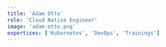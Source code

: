 ```yaml
---
title: 'Adam Otto'
role: 'Cloud Native Engineer'
image: 'adam-otto.png'
expertises: ['Kubernetes', 'DevOps', 'Trainings']
---
```

